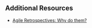 ## Additional Resources

- [Agile Retrospectives: Why do them?](https://medium.com/@benlinders/agile-retrospectives-why-do-them-2f9ba6a7ae32)
